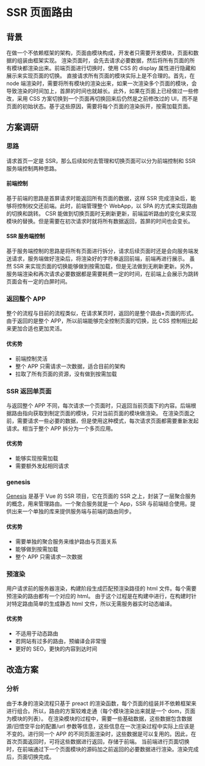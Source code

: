 <!--
 * @Author: feizhijun
 * @Date: 2021-03-06 18:09:23
 * @LastEditors: feizhijun
 * @LastEditTime: 2021-03-07 20:46:52
 * @Description: desc
-->

# SSR 页面路由

## 背景

在做一个不依赖框架的架构，页面由模块构成，开发者只需要开发模块，页面和数据的组装由框架实现。
渲染页面时，会先去请求必要数据，然后将所有页面的所有模块都渲染出来。前端页面进行切换时，使用 CSS 的 display 属性进行隐藏和展示来实现页面的切换。
直接请求所有页面的模块实际上是不合理的。首先，在 node 端渲染时，需要将所有模块的渲染出来，如果一次渲染多个页面的模块，会导致渲染的时间加上，首屏的时间也就越长。此外，如果在页面上已经做过一些修改，采用 CSS 方案切换到一个页面再切换回来后仍然是之前修改过的 UI，而不是页面的初始状态。基于这些原因，需要将每个页面的渲染拆开，按需加载页面。

## 方案调研

### 思路

请求首页一定是 SSR，那么后续如何去管理和切换页面可以分为前端控制和 SSR 服务端控制两种思路。

#### 前端控制

基于前端的思路是首屏请求时能返回所有页面的数据，这样 SSR 完成渲染后，能够将控制权交还前端。此时，前端管理整个 WebApp，以 SPA 的方式来实现路由的切换和跳转。
CSR 能做到切换页面时无刷新更新，前端监听路由的变化来实现模块的替换。但是需要在初次请求时就将所有数据返回，首屏的时间也会变长。

#### SSR 服务端控制

基于服务端控制的思路是将所有页面进行拆分，请求后续页面时还是会向服务端发送请求，服务端做好渲染后，将渲染好的字符串返回前端，前端再进行展示。
虽然 SSR 来实现页面的切换能够做到按需加载，但是无法做到无刷新更新。另外，服务端渲染和再次请求必要数据都是需要耗费一定的时间，在前端上会展示为跳转页面会有一定的白屏时间。

### 返回整个 APP

整个的流程与目前的流程类似，在请求某页时，返回的是整个路由+页面的形式。由于返回的是整个 APP，所以前端能够完全控制页面的切换，比 CSS 控制相比起来更加合适也更加灵活。

#### 优劣势

- 前端控制灵活
- 整个 APP 只需请求一次数据，适合目前的架构
- 拉取了所有页面的资源，没有做到按需加载

### SSR 返回单页面

与返回整个 APP 不同，每次请求一个页面时，只返回当前页面下的内容。后端根据路由指向获取到制定页面的模块，只对当前页面的模块做渲染。
在渲染页面之前，需要请求一些必要的数据，但是使用这种模式，每次请求页面都需要重新发起请求。相当于整个 APP 拆分为一个多页应用。

#### 优劣势

- 能够实现按需加载
- 需要额外发起相同请求

### genesis

[Genesis](https://github.com/fmfe/genesis) 是基于 Vue 的 SSR 项目，它在页面的 SSR 之上，封装了一层聚合服务的概念，用来管理路由。一个聚合服务就是一个 App，SSR 与前端结合使用。提供出来一个单独的库来提供服务端与前端的路由同步。

#### 优劣势

- 需要单独的聚合服务来维护路由与页面关系
- 能够做到按需加载
- 整个 APP 只需请求一次数据

### 预渲染

用户请求前的服务器渲染，构建阶段生成匹配预渲染路径的 html 文件。每个需要预渲染的路由都有一个对应的 html。
由于这个过程是在构建中进行，在构建时针对特定路由简单的生成静态 html 文件，所以无需服务器实时动态编译。

#### 优劣势

- 不适用于动态路由
- 若网站有过多的路由，预编译会非常慢
- 更好的 SEO，更快的内容到达时间

## 改造方案

### 分析

由于本身的渲染流程只基于 preact 的渲染函数，每个页面的组装并不依赖框架来进行组合。所以，路由的方案较难走通（每个模块渲染出来就是一个 dom，页面为模块的列表）。
在渲染模块的过程中，需要一些基础数据，这些数据包含数据源/旧悟空平台的配置/url 参数等信息，这些信息在一次渲染过程中实际上应该是不变的。进行同一个 APP 的不同页面渲染时，这些数据是可以复用的。因此，在首次页面返回时，可将这些数据进行返回，存储于前端。
当前端进行页面切换时，在前端通过下一个页面模块的源码加之前返回的必要数据进行渲染。渲染完成后，页面切换完成。
